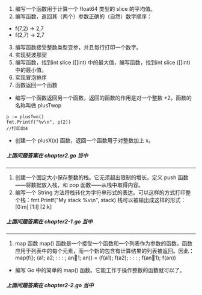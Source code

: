 1. 编写一个函数用于计算一个 float64 类型的 slice 的平均值。
2. 编写函数，返回其（两个）参数正确的（自然）数字顺序：
  - f(7,2) -> 2,7
  - f(2,7) -> 2,7
3. 编写函数接受整数类型变参，并且每行打印一个数字。
4. 实现斐波那契
5. 编写函数，找到int slice ([]int) 中的最大值，编写函数，找到int slice ([]int) 中的最小值。
6. 实现冒泡排序
7. 函数返回一个函数
  - 编写一个函数返回另一个函数，返回的函数的作用是对一个整数 +2。函数的名称叫做 plusTwop 
  ```
  p := plusTwo()
  fmt.Printf("%v\n", p(2))
  //打印出4
  ```
  - 创建一个 plusX(x) 函数，返回一个函数用于对整数加上 x。

##### 上面问题答案在 chapter2.go 当中

---

1. 创建一个固定大小保存整数的栈。它无须超出限制的增长。定义 push 函数——将数据放入栈，和 pop 函数——从栈中取得内容。
2. 编写一个 String 方法将栈转化为字符串形式的表达。可以这样的方式打印整个栈：fmt.Printf("My stack %v\n", stack)
栈可以被输出成这样的形式：[0:m] [1:l] [2:k]

##### 上面问题答案在 chapter2-1.go 当中

---

1. map 函数 map() 函数是一个接受一个函数和一个列表作为参数的函数。函数应用于列表中的每个元素，而一个新的包含有计算结果的列表被返回。因此：map(f(); (a1; a2; : : : ; an􀀀1; an)) = (f(a1); f(a2); : : : ; f(an􀀀1); f(an))
  - 编写 Go 中的简单的 map() 函数。它能工作于操作整数的函数就可以了。

##### 上面问题答案在 chapter2-2.go 当中
